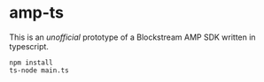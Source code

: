 # amp-ts

This is an *unofficial* prototype of a Blockstream AMP SDK written in typescript.

```
npm install
ts-node main.ts
```